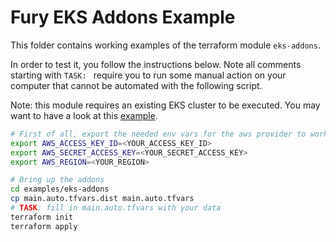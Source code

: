 # Fury EKS Addons Example

This folder contains working examples of the terraform module `eks-addons`.

In order to test it, you follow the instructions below.
Note all comments starting with `TASK: ` require you to run some manual action on your computer
that cannot be automated with the following script.

Note: this module requires an existing EKS cluster to be executed. 
You may want to have a look at this [example](https://github.com/sighupio/fury-eks-installer/blob/main/examples/README.md).

```bash
# First of all, export the needed env vars for the aws provider to work
export AWS_ACCESS_KEY_ID=<YOUR_ACCESS_KEY_ID>
export AWS_SECRET_ACCESS_KEY=<YOUR_SECRET_ACCESS_KEY>
export AWS_REGION=<YOUR_REGION>

# Bring up the addons
cd examples/eks-addons
cp main.auto.tfvars.dist main.auto.tfvars
# TASK: fill in main.auto.tfvars with your data
terraform init
terraform apply

```
